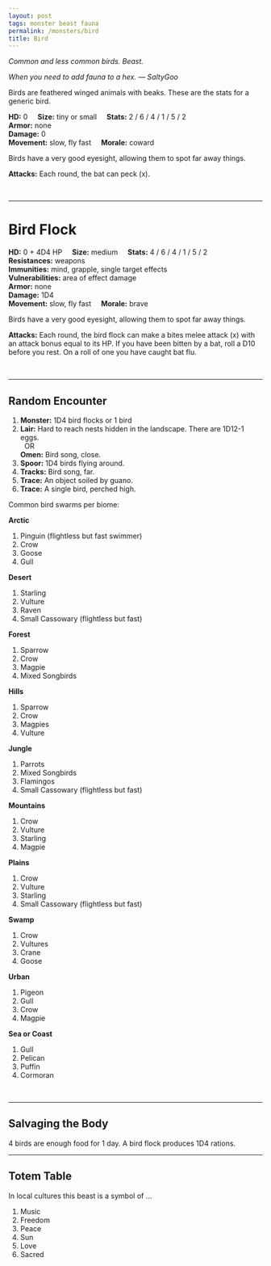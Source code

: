 ```yaml
---
layout: post
tags: monster beast fauna
permalink: /monsters/bird
title: Bird
---
```


*Common and less common birds. Beast.*

<span class="alchemy"> *When you need to add fauna to a hex. — SaltyGoo* </span>

Birds are feathered winged animals with beaks. These are the stats for a generic bird.

**HD:** 0  &nbsp; &nbsp;  **Size:** tiny or small &nbsp; &nbsp; **Stats:**  2 / 6 / 4 / 1 / 5 / 2   <br>
**Armor:** none <br>
**Damage:** 0 <br>
**Movement:** slow, fly fast &nbsp; &nbsp; **Morale:** coward <br>

Birds have a very good eyesight, allowing them to spot far away things.

**Attacks:** Each round, the bat can peck (x).

<br>

---

# Bird Flock

**HD:** 0 + 4D4 HP  &nbsp; &nbsp;  **Size:** medium &nbsp; &nbsp; **Stats:**  4 / 6 / 4 / 1 / 5 / 2  <br>
**Resistances:** weapons <br>
**Immunities:** mind, grapple, single target effects <br>
**Vulnerabilities:** area of effect damage <br>
**Armor:** none <br>
**Damage:** 1D4 <br>
**Movement:** slow, fly fast &nbsp; &nbsp; **Morale:** brave <br>

Birds have a very good eyesight, allowing them to spot far away things.

**Attacks:** Each round, the bird flock can make a bites melee attack (x) with an attack bonus equal to its HP. If you have been bitten by a bat, roll a D10 before you rest. On a roll of one you have caught bat flu.

<br>

---

## Random Encounter

1. **Monster:** 1D4 bird flocks or 1 bird
1. **Lair:** Hard to reach nests hidden in the landscape. There are 1D12-1 eggs. <br>	&nbsp; OR <br>	**Omen:** Bird song, close.
1. **Spoor:** 1D4 birds flying around.
1. **Tracks:** Bird song, far.
1. **Trace:** An object soiled by guano.
1. **Trace:** A single bird, perched high.

Common bird swarms per biome:

**Arctic**
1. Pinguin (flightless but fast swimmer)
1. Crow
1. Goose
1. Gull

**Desert**
1. Starling
1. Vulture
1. Raven
1. Small Cassowary (flightless but fast)

**Forest**
1. Sparrow
1. Crow
1. Magpie
1. Mixed Songbirds

**Hills**
1. Sparrow
1. Crow
1. Magpies
1. Vulture

**Jungle**
1. Parrots
1. Mixed Songbirds
1. Flamingos
1. Small Cassowary (flightless but fast)

**Mountains**
1. Crow
1. Vulture
1. Starling
1. Magpie

**Plains**
1. Crow
1. Vulture
1. Starling
1. Small Cassowary (flightless but fast)

**Swamp**
1. Crow
1. Vultures
1. Crane
1. Goose

**Urban**
1. Pigeon
1. Gull
1. Crow
1. Magpie

**Sea or Coast**
1. Gull
1. Pelican
1. Puffin
1. Cormoran

<br>

---

## Salvaging the Body

4 birds are enough food for 1 day. A bird flock produces 1D4 rations.

---

## Totem Table

In local cultures this beast is a symbol of ...

1. Music
1. Freedom
1. Peace
1. Sun
1. Love
1. Sacred 


